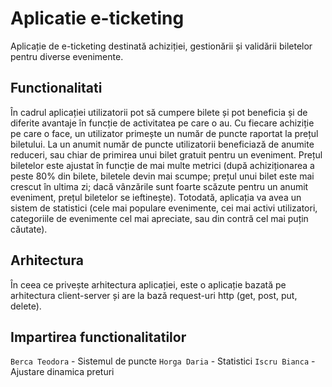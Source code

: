 # Aplicatie e-ticketing
Aplicație de e-ticketing destinată achiziției, gestionării și validării biletelor pentru diverse evenimente.

## Functionalitati
În cadrul aplicației utilizatorii pot să cumpere bilete și pot beneficia și de diferite avantaje în funcție de activitatea pe care o au. Cu fiecare achiziție pe care o face, un utilizator primește un număr de puncte raportat la prețul biletului. La un anumit număr de puncte utilizatorii beneficiază de anumite reduceri, sau chiar de primirea unui bilet gratuit pentru un eveniment. Prețul biletelor este ajustat în funcție de mai multe metrici (după achiziționarea a peste 80% din bilete, biletele devin mai scumpe; prețul unui bilet este mai crescut în ultima zi; dacă vânzările sunt foarte scăzute pentru un anumit eveniment, prețul biletelor se ieftinește). Totodată, aplicația va avea un sistem de statistici (cele mai populare evenimente, cei mai activi utilizatori, categoriile de evenimente cel mai apreciate, sau din contră cel mai puțin căutate).

## Arhitectura
În ceea ce privește arhitectura aplicației, este o aplicație bazată pe arhitectura client-server și are la bază request-uri http (get, post, put, delete).

## Impartirea functionalitatilor 
`Berca Teodora` - Sistemul de puncte
`Horga Daria` - Statistici
`Iscru Bianca` - Ajustare dinamica preturi
